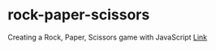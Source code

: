 # rock-paper-scissors

Creating a Rock, Paper, Scissors game with JavaScript
<a href="ProclaimedMarvel.github.io/rock-paper-scissors">Link</a>
